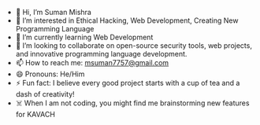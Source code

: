 - 👋 Hi, I’m Suman Mishra
- 👀 I’m interested in Ethical Hacking, Web Development, Creating New Programming Language
- 🌱 I’m currently learning Web Development
- 💞️ I’m looking to collaborate on open-source security tools, web projects, and innovative programming language development.
- 📫 How to reach me: msuman7757@gmail.com
- 😄 Pronouns: He/Him
- ⚡ Fun fact: I believe every good project starts with a cup of tea and a dash of creativity!
- ☠️ When I am not coding, you might find me brainstorming new features for KAVACH

<!---
crypto7mishra/crypto7mishra is a ✨ special ✨ repository because its `README.md` (this file) appears on your GitHub profile.
You can click the Preview link to take a look at your changes.
--->
